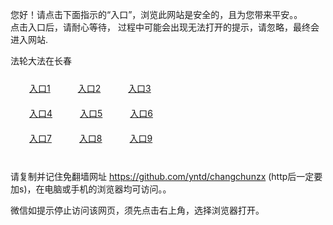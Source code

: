 您好！请点击下面指示的“入口”，浏览此网站是安全的，且为您带来平安。。 <br/>
点击入口后，请耐心等待， 过程中可能会出现无法打开的提示，请忽略，最终会进入网站. </br>

法轮大法在长春<br/>
<div style="padding:10px"><a style="margin:20px" target="_blank" href="https://d2fxelugd5jztm.cloudfront.net/2Qpsp?oyhivkyi" id="ccLink1" rel="nofollow">入口1</a> <a target="_blank" style="margin:20px" href="https://d1xp184d0qej8i.cloudfront.net/2Qpsp?zdfwhjt" id="ccLink2" rel="nofollow">入口2</a> <a style="margin:20px" target="_blank" href="https://d2q0r7a9x0bzsm.cloudfront.net/2Qpsp?uswvn" id="ccLink3" rel="nofollow">入口3</a></div>

<div style="padding:10px" ><a style="margin:20px" target="_blank" href="https://d2fxelugd5jztm.cloudfront.net/2Qpsp?oyhivkyi" id="ccLink4" rel="nofollow">入口4</a> <a style="margin:20px" href="https://d1xp184d0qej8i.cloudfront.net/2Qpsp?zdfwhjt" target="_blank" id="ccLink5" rel="nofollow">入口5</a> <a style="margin:20px" href="https://d2q0r7a9x0bzsm.cloudfront.net/2Qpsp?uswvn" target="_blank" id="ccLink6" rel="nofollow">入口6</a></div>

<div style="padding:10px"><a style="margin:20px" target="_blank" href="https://d2fxelugd5jztm.cloudfront.net/2Qpsp?oyhivkyi" id="ccLink7" rel="nofollow">入口7</a> <a style="margin:20px" href="https://d1xp184d0qej8i.cloudfront.net/2Qpsp?zdfwhjt" target="_blank" id="ccLink8" rel="nofollow">入口8</a> <a style="margin:20px" target="_blank" href="https://d2q0r7a9x0bzsm.cloudfront.net/2Qpsp?uswvn" id="ccLink9" rel="nofollow">入口9</a></div>

<br/>



请复制并记住免翻墙网址 https://github.com/yntd/changchunzx (http后一定要加s)，在电脑或手机的浏览器均可访问。。<br/>

微信如提示停止访问该网页，须先点击右上角，选择浏览器打开。
